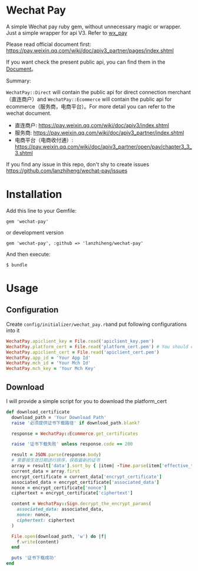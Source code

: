 # Wechat Pay

A simple Wechat pay ruby gem, without unnecessary magic or wrapper. Just a simple wrapper for api V3. Refer to [wx_pay](https://github.com/jasl/wx_pay)

Please read official document first: https://pay.weixin.qq.com/wiki/doc/apiv3_partner/pages/index.shtml

If you want check the present public api, you can find them in the [Document](https://lanzhiheng.github.io/wechat-pay.github.io/index.html)。

Summary:

`WechatPay::Direct` will contain the public api for direct connection merchant（直连商户）and `WechatPay::Ecommerce` will contain the public api for ecommerce（服务商，电商平台）。For more detail you can refer to the wechat document.

- 直连商户: https://pay.weixin.qq.com/wiki/doc/apiv3/index.shtml
- 服务商: https://pay.weixin.qq.com/wiki/doc/apiv3_partner/index.shtml
- 电商平台（电商收付通）: https://pay.weixin.qq.com/wiki/doc/apiv3_partner/open/pay/chapter3_3_3.shtml

If you find any issue in this repo, don't shy to create issues https://github.com/lanzhiheng/wechat-pay/issues 

# Installation

Add this line to your Gemfile:

```
gem 'wechat-pay'
```

or development version

```
gem 'wechat-pay', :github => 'lanzhiheng/wechat-pay'
```

And then execute:

```
$ bundle
```

# Usage

## Configuration

Create `config/initializer/wechat_pay.rb`and put following configurations into it

``` ruby
WechatPay.apiclient_key = File.read('apiclient_key.pem')
WechatPay.platform_cert = File.read('platform_cert.pem') # You should comment this line before downloaded platform_cert.
WechatPay.apiclient_cert = File.read('apiclient_cert.pem')
WechatPay.app_id = 'Your App Id'
WechatPay.mch_id = 'Your Mch Id'
WechatPay.mch_key = 'Your Mch Key'
```

## Download

I will provide a simple script for you to download the platform_cert

``` ruby
def download_certificate
  download_path = 'Your Download Path'
  raise '必须提供证书下载路径' if download_path.blank?

  response = WechatPay::Ecommerce.get_certificates

  raise '证书下载失败' unless response.code == 200

  result = JSON.parse(response.body)
  # 需要按生效日期进行排序，获取最新的证书
  array = result['data'].sort_by { |item| -Time.parse(item['effective_time']).to_i }
  current_data = array.first
  encrypt_certificate = current_data['encrypt_certificate']
  associated_data = encrypt_certificate['associated_data']
  nonce = encrypt_certificate['nonce']
  ciphertext = encrypt_certificate['ciphertext']

  content = WechatPay::Sign.decrypt_the_encrypt_params(
    associated_data: associated_data,
    nonce: nonce,
    ciphertext: ciphertext
  )

  File.open(download_path, 'w') do |f|
    f.write(content)
  end

  puts '证书下载成功'
end
```


